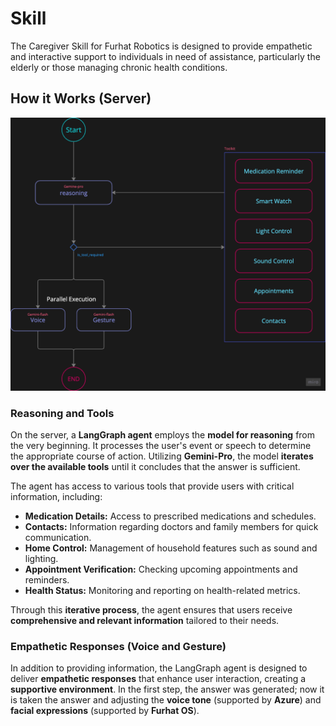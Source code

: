 # Skill
The Caregiver Skill for Furhat Robotics is designed to provide empathetic and interactive 
support to individuals in need of assistance, particularly the elderly or those managing 
chronic health conditions.

## How it Works (Server)
![server-agent-diagram.png](server-agent-diagram.png)

### Reasoning and Tools
On the server, a **LangGraph agent** employs the **model for reasoning** 
from the very beginning. It processes the user's event or speech to determine 
the appropriate course of action. Utilizing **Gemini-Pro**, the model 
**iterates over the available tools** until it concludes that the answer is sufficient.

The agent has access to various tools that provide users with critical information, including:

- **Medication Details:** Access to prescribed medications and schedules.
- **Contacts:** Information regarding doctors and family members for quick communication.
- **Home Control:** Management of household features such as sound and lighting.
- **Appointment Verification:** Checking upcoming appointments and reminders.
- **Health Status:** Monitoring and reporting on health-related metrics.

Through this **iterative process**, the agent ensures that users receive **comprehensive and relevant information** tailored to their needs.


### Empathetic Responses (Voice and Gesture)
In addition to providing information, the LangGraph agent is designed to deliver **empathetic responses** that enhance user interaction, creating a **supportive environment**.
In the first step, the answer was generated; now it is taken the answer and adjusting the **voice tone** (supported by **Azure**) and **facial expressions** (supported by **Furhat OS**).






